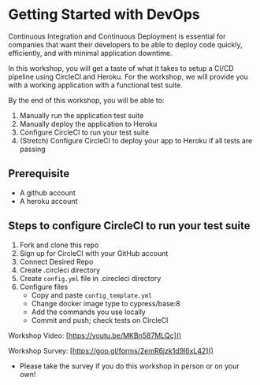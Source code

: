 # Getting Started with DevOps

Continuous Integration and Continuous Deployment is essential for companies that want their developers to be able to deploy code quickly, efficiently, and with minimal application downtime. 

In this workshop, you will get a taste of what it takes to setup a CI/CD pipeline using CircleCI and Heroku. For the workshop, we will provide you with a working application with a functional test suite. 

By the end of this workshop, you will be able to:
1. Manually run the application test suite
1. Manually deploy the application to Heroku
1. Configure CircleCI to run your test suite 
1. (Stretch) Configure CircleCI to deploy your app to Heroku if all tests are passing

## Prerequisite
* A github account
* A heroku account

## Steps to configure CircleCI to run your test suite
1. Fork and clone this repo
1. Sign up for CircleCI with your GitHub account
1. Connect Desired Repo
1. Create .circleci directory
1. Create `config.yml` file in .cirecleci directory
1. Configure files
    - Copy and paste `config_template.yml`
    - Change docker image type to cypress/base:8
    - Add the commands you use locally 
    - Commit and push; check tests on CircleCI


Workshop Video: [https://youtu.be/MKBn587MLQc]()

Workshop Survey: [https://goo.gl/forms/2emR6jzk1d9l6xL42]() 

   * Please take the survey if you do this workshop in person or on your own! 



